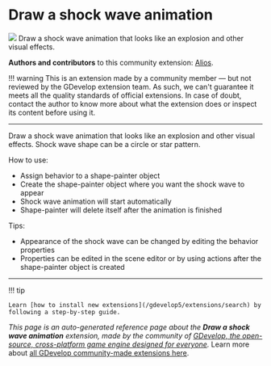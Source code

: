 # Draw a shock wave animation

<img src="https://resources.gdevelop-app.com/assets/Icons/octagram-outline.svg" class="extension-icon"></img>
Draw a shock wave animation that looks like an explosion and other visual effects.

**Authors and contributors** to this community extension: [Alios](https://gd.games/Alios).

!!! warning
    This is an extension made by a community member — but not reviewed
    by the GDevelop extension team. As such, we can't guarantee it
    meets all the quality standards of official extensions. In case of
    doubt, contact the author to know more about what the extension
    does or inspect its content before using it.


---

Draw a shock wave animation that looks like an explosion and other visual effects.
Shock wave shape can be a circle or star pattern.

How to use:


- Assign behavior to a shape-painter object
- Create the shape-painter object where you want the shock wave to appear
- Shock wave animation will start automatically
- Shape-painter will delete itself after the animation is finished

Tips:


- Appearance of the shock wave can be changed by editing the behavior properties
- Properties can be edited in the scene editor or by using actions after the shape-painter object is created


---

!!! tip

    Learn [how to install new extensions](/gdevelop5/extensions/search) by following a step-by-step guide.

*This page is an auto-generated reference page about the **Draw a shock wave animation** extension, made by the community of [GDevelop, the open-source, cross-platform game engine designed for everyone](https://gdevelop.io/).* Learn more about [all GDevelop community-made extensions here](/gdevelop5/extensions).